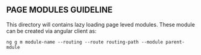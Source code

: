 ## PAGE MODULES GUIDELINE

This directory will contains lazy loading page leved modules. These module can be created via angular client as:

``
ng g m module-name --routing --route routing-path --module parent-mdule
``
